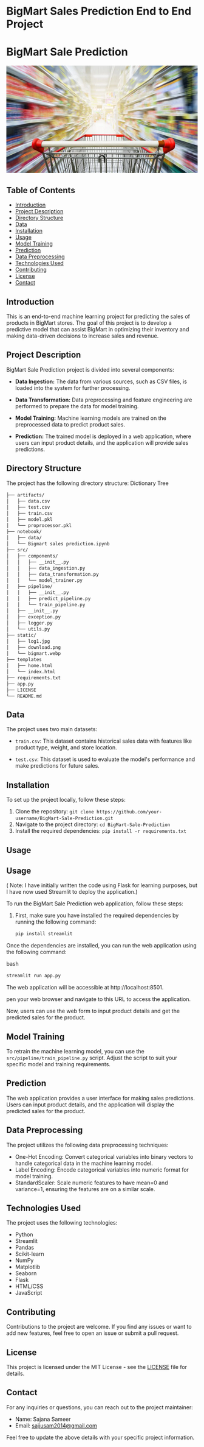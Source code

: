 # BigMart Sales Prediction End to End Project
# BigMart Sale Prediction

![BigMart Sale Prediction](./static/bigmart.webp)

## Table of Contents

- [Introduction](#introduction)
- [Project Description](#project-description)
- [Directory Structure](#directory-structure)
- [Data](#data)
- [Installation](#installation)
- [Usage](#usage)
- [Model Training](#model-training)
- [Prediction](#prediction)
- [Data Preprocessing](#Data-Preprocessing)
- [Technologies Used](#technologies-used)
- [Contributing](#contributing)
- [License](#license)
- [Contact](#contact)

## Introduction

This is an end-to-end machine learning project for predicting the sales of products in BigMart stores. The goal of this project is to develop a predictive model that can assist BigMart in optimizing their inventory and making data-driven decisions to increase sales and revenue.

## Project Description

BigMart Sale Prediction project is divided into several components:

- **Data Ingestion:** The data from various sources, such as CSV files, is loaded into the system for further processing.

- **Data Transformation:** Data preprocessing and feature engineering are performed to prepare the data for model training.

- **Model Training:** Machine learning models are trained on the preprocessed data to predict product sales.

- **Prediction:** The trained model is deployed in a web application, where users can input product details, and the application will provide sales predictions.

## Directory Structure

The project has the following directory structure:
Dictionary Tree
```
├── artifacts/
│   ├── data.csv
│   ├── test.csv
│   ├── train.csv
│   ├── model.pkl
│   └── proprocessor.pkl
├── notebook/
│   ├── data/
│   └── Bigmart sales prediction.ipynb
├── src/
│   ├── components/
│   │   ├── __init__.py
│   │   ├── data_ingestion.py
│   │   ├── data_transformation.py
│   │   └── model_trainer.py
│   ├── pipeline/
│   │   ├── __init__.py
│   │   ├── predict_pipeline.py
│   │   └── train_pipeline.py
│   ├── __init__.py
│   ├── exception.py
│   ├── logger.py
│   └── utils.py
├── static/
│   ├── log1.jpg
│   ├── download.png
│   └── bigmart.webp
├── templates
│   ├── home.html
│   └── index.html
├── requirements.txt
├── app.py
├── LICENSE
└── README.md
```
## Data

The project uses two main datasets:

- `train.csv`: This dataset contains historical sales data with features like product type, weight, and store location.

- `test.csv`: This dataset is used to evaluate the model's performance and make predictions for future sales.

## Installation

To set up the project locally, follow these steps:

1. Clone the repository: `git clone https://github.com/your-username/BigMart-Sale-Prediction.git`
2. Navigate to the project directory: `cd BigMart-Sale-Prediction`
3. Install the required dependencies: `pip install -r requirements.txt`

## Usage
## Usage
( Note: I have initially written the code using Flask for learning purposes, but I have now used Streamlit to deploy the application.)

To run the BigMart Sale Prediction web application, follow these steps:

1. First, make sure you have installed the required dependencies by running the following command:

   ```bash
   pip install streamlit

Once the dependencies are installed, you can run the web application using the following command:

bash


   ```bash
   streamlit run app.py
   ```

The web application will be accessible at http://localhost:8501.

pen your web browser and navigate to this URL to access the application.

Now, users can use the web form to input product details and get the predicted sales for the product.

## Model Training

To retrain the machine learning model, you can use the `src/pipeline/train_pipeline.py` script. Adjust the script to suit your specific model and training requirements.

## Prediction

The web application provides a user interface for making sales predictions. Users can input product details, and the application will display the predicted sales for the product.

## Data Preprocessing

The project utilizes the following data preprocessing techniques:

- One-Hot Encoding: Convert categorical variables into binary vectors to handle categorical data in the machine learning model.
- Label Encoding: Encode categorical variables into numeric format for model training.
- StandardScaler: Scale numeric features to have mean=0 and variance=1, ensuring the features are on a similar scale.

## Technologies Used

The project uses the following technologies:

- Python
- Streamlit
- Pandas
- Scikit-learn
- NumPy
- Matplotlib
- Seaborn
- Flask
- HTML/CSS
- JavaScript

## Contributing

Contributions to the project are welcome. If you find any issues or want to add new features, feel free to open an issue or submit a pull request.

## License

This project is licensed under the MIT License - see the [LICENSE](./LICENSE) file for details.

## Contact

For any inquiries or questions, you can reach out to the project maintainer:

- Name: Sajana Sameer
- Email: sajjusam2014@gmail.com

Feel free to update the above details with your specific project information. 